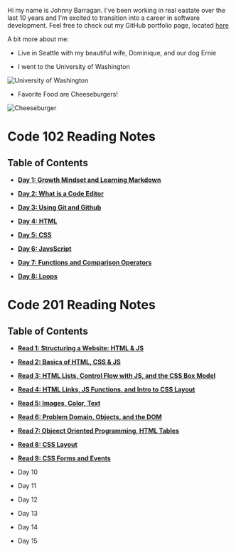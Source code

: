 
Hi my name is Johnny Barragan. I've been working in real eastate over the last 10 years and I'm excited to transition into a career in software development. Feel free to check out my GitHub portfolio page, located [here](https://github.com/johnhbarragan)

A bit more about me: 

* Live in Seattle with my beautiful wife, Dominique, and our dog Ernie

* I went to the University of Washington

![University of Washington](https://s3-us-west-2.amazonaws.com/uw-s3-cdn/wp-content/uploads/sites/98/2014/09/07212308/Logos-FeatureImage.png)


* Favorite Food are Cheeseburgers!

 ![Cheeseburger](https://encrypted-tbn0.gstatic.com/images?q=tbn:ANd9GcShWblH6lsfjZSshtIv3OwSu802tPrDiCxJZw&usqp=CAU)



# Code 102 Reading Notes 
## Table of Contents 

* [**Day 1: Growth Mindset and Learning Markdown**](https://johnhbarragan.github.io/reading-notes/day1note)

* [**Day 2: What is a Code Editor**](https://johnhbarragan.github.io/reading-notes/day2notes)

* [**Day 3: Using Git and Github**](https://johnhbarragan.github.io/reading-notes/day3notes) 

* [**Day 4: HTML**](https://johnhbarragan.github.io/reading-notes/day4notes)

* [**Day 5: CSS**](https://johnhbarragan.github.io/reading-notes/day5notes)

* [**Day 6: JavsScript**](https://johnhbarragan.github.io/reading-notes/day6notes)

* [**Day 7: Functions and Comparison Operators**](https://johnhbarragan.github.io/reading-notes/day7notes)

* [**Day 8: Loops**](https://johnhbarragan.github.io/reading-notes/day8notes)


# Code 201 Reading Notes
## Table of Contents

* [**Read 1: Structuring a Website: HTML & JS**](https://johnhbarragan.github.io/reading-notes/class-01)

* [**Read 2: Basics of HTML, CSS & JS**](https://johnhbarragan.github.io/reading-notes/class-02)

* [**Read 3: HTML Lists, Control Flow with JS, and the CSS Box Model**](https://johnhbarragan.github.io/reading-notes/read-03)

* [**Read 4: HTML Links, JS Functions, and Intro to CSS Layout**](https://johnhbarragan.github.io/reading-notes/read-04)

* [**Read 5: Images, Color, Text**](https://johnhbarragan.github.io/reading-notes/read-05)

* [**Read 6: Problem Domain, Objects, and the DOM**](https://johnhbarragan.github.io/reading-notes/read-06)

* [**Read 7: Objeect Oriented Programming, HTML Tables**](https://johnhbarragan.github.io/reading-notes/read-07)

* [**Read 8: CSS Layout**](https://johnhbarragan.github.io/reading-notes/read-08)

* [**Read 9: CSS Forms and Events**](https://johnhbarragan.github.io/reading-notes/read-09)

* Day 10
* Day 11
* Day 12
* Day 13
* Day 14
* Day 15